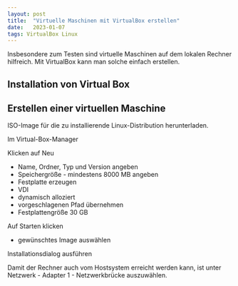 ```yaml
---
layout: post
title:  "Virtuelle Maschinen mit VirtualBox erstellen"
date:   2023-01-07
tags: VirtualBox Linux
---
```


Insbesondere zum Testen sind virtuelle Maschinen auf dem lokalen Rechner hilfreich. Mit VirtualBox kann man solche einfach erstellen.

## Installation von Virtual Box




## Erstellen einer virtuellen Maschine

ISO-Image für die zu installierende Linux-Distribution herunterladen.

Im Virtual-Box-Manager

Klicken auf Neu
- Name, Ordner, Typ und Version angeben
- Speichergröße - mindestens 8000 MB angeben
- Festplatte erzeugen
- VDI
- dynamisch alloziert
- vorgeschlagenen Pfad übernehmen
- Festplattengröße 30 GB

Auf Starten klicken
- gewünschtes Image auswählen

Installationsdialog ausführen

Damit der Rechner auch vom Hostsystem erreicht werden kann, ist unter Netzwerk - Adapter 1 - Netzwerkbrücke auszuwählen. 



